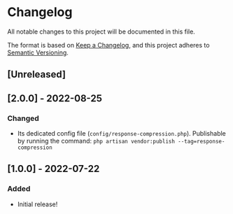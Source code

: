 # Changelog

All notable changes to this project will be documented in this file.

The format is based on [Keep a Changelog](https://keepachangelog.com/en/1.0.0/),
and this project adheres to [Semantic Versioning](https://semver.org/spec/v2.0.0.html).

## [Unreleased]

## [2.0.0] - 2022-08-25

### Changed

- Its dedicated config file (`config/response-compression.php`). Publishable by running the command: `php artisan vendor:publish --tag=response-compression`

## [1.0.0] - 2022-07-22

### Added

- Initial release! 
